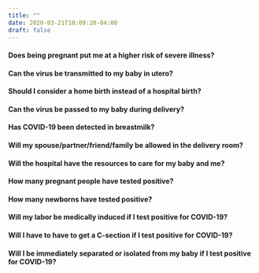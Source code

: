 ```yaml
---
title: ""
date: 2020-03-21T10:09:20-04:00
draft: false
---
```


#### Does being pregnant put me at a higher risk of severe illness?

<p class="m-3"></p>

#### Can the virus be transmitted to my baby in utero?

<p class="m-3"></p>

#### Should I consider a home birth instead of a hospital birth?

<p class="m-3"></p>

#### Can the virus be passed to my baby during delivery?

<p class="m-3"></p>

#### Has COVID-19 been detected in breastmilk?

<p class="m-3"></p>

#### Will my spouse/partner/friend/family be allowed in the delivery room?

<p class="m-3"></p>

#### Will the hospital have the resources to care for my baby and me?

<p class="m-3"></p>

#### How many pregnant people have tested positive?

<p class="m-3"></p>

#### How many newborns have tested positive?

<p class="m-3"></p>

#### Will my labor be medically induced if I test positive for COVID-19?

<p class="m-3"></p>

#### Will I have to have to get a C-section if I test positive for COVID-19?

<p class="m-3"></p>

#### Will I be immediately separated or isolated from my baby if I test positive for COVID-19?

<p class="m-3"></p>


<p class="m-3"></p>
